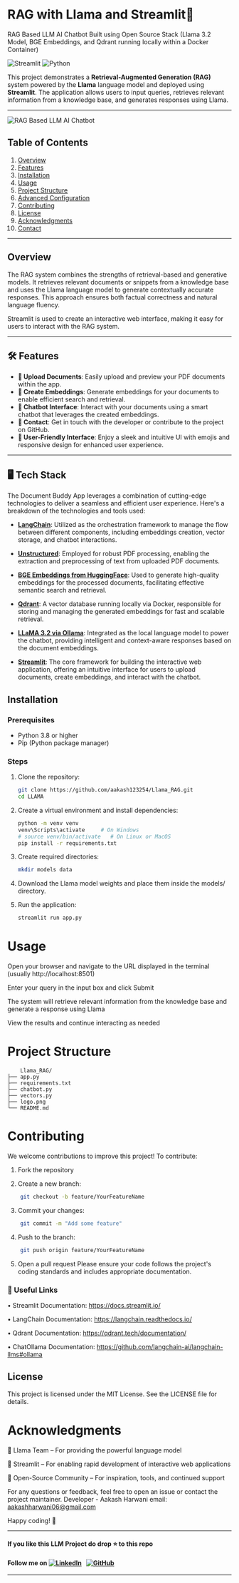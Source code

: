 # RAG with Llama and Streamlit🤖
RAG Based LLM AI Chatbot Built using Open Source Stack (Llama 3.2 Model, BGE Embeddings, and Qdrant running locally within a Docker Container)


![Streamlit](https://img.shields.io/badge/Streamlit-FF4B4B?style=for-the-badge&logo=streamlit&logoColor=white)
![Python](https://img.shields.io/badge/Python-3776AB?style=for-the-badge&logo=python&logoColor=white)

This project demonstrates a **Retrieval-Augmented Generation (RAG)** system powered by the **Llama** language model and deployed using **Streamlit**. The application allows users to input queries, retrieves relevant information from a knowledge base, and generates responses using Llama.

---

![RAG Based LLM AI Chatbot](sct.png)

## Table of Contents

1. [Overview](#overview)
2. [Features](#features)
3. [Installation](#installation)
4. [Usage](#usage)
5. [Project Structure](#project-structure)
6. [Advanced Configuration](#advanced-configuration)
7. [Contributing](#contributing)
8. [License](#license)
9. [Acknowledgments](#acknowledgments)
10. [Contact](#contact)

---

## Overview

The RAG system combines the strengths of retrieval-based and generative models. It retrieves relevant documents or snippets from a knowledge base and uses the Llama language model to generate contextually accurate responses. This approach ensures both factual correctness and natural language fluency.

Streamlit is used to create an interactive web interface, making it easy for users to interact with the RAG system.

---

## 🛠️ Features

- **📂 Upload Documents**: Easily upload and preview your PDF documents within the app.
- **🧠 Create Embeddings**: Generate embeddings for your documents to enable efficient search and retrieval.
- **🤖 Chatbot Interface**: Interact with your documents using a smart chatbot that leverages the created embeddings.
- **📧 Contact**: Get in touch with the developer or contribute to the project on GitHub.
- **🌟 User-Friendly Interface**: Enjoy a sleek and intuitive UI with emojis and responsive design for enhanced user experience.

---

## 🖥️ Tech Stack

The Document Buddy App leverages a combination of cutting-edge technologies to deliver a seamless and efficient user experience. Here's a breakdown of the technologies and tools used:

- **[LangChain](https://langchain.readthedocs.io/)**: Utilized as the orchestration framework to manage the flow between different components, including embeddings creation, vector storage, and chatbot interactions.
  
- **[Unstructured](https://github.com/Unstructured-IO/unstructured)**: Employed for robust PDF processing, enabling the extraction and preprocessing of text from uploaded PDF documents.
  
- **[BGE Embeddings from HuggingFace](https://huggingface.co/BAAI/bge-small-en)**: Used to generate high-quality embeddings for the processed documents, facilitating effective semantic search and retrieval.
  
- **[Qdrant](https://qdrant.tech/)**: A vector database running locally via Docker, responsible for storing and managing the generated embeddings for fast and scalable retrieval.
  
- **[LLaMA 3.2 via Ollama](https://ollama.com/)**: Integrated as the local language model to power the chatbot, providing intelligent and context-aware responses based on the document embeddings.
  
- **[Streamlit](https://streamlit.io/)**: The core framework for building the interactive web application, offering an intuitive interface for users to upload documents, create embeddings, and interact with the chatbot.


## Installation

### Prerequisites

- Python 3.8 or higher
- Pip (Python package manager)

### Steps

1. Clone the repository:
   ```bash
   git clone https://github.com/aakash123254/Llama_RAG.git
   cd LLAMA
   ```

2. Create a virtual environment and install dependencies:
    ```bash
    python -m venv venv
    venv\Scripts\activate     # On Windows
    # source venv/bin/activate   # On Linux or MacOS
    pip install -r requirements.txt
    ```
3. Create required directories:
    ```bash
    mkdir models data
    ```
4. Download the Llama model weights and place them inside the models/ directory.

5. Run the application:
    ```bash 
    streamlit run app.py
    ```

# Usage
Open your browser and navigate to the URL displayed in the terminal (usually http://localhost:8501)

Enter your query in the input box and click Submit

The system will retrieve relevant information from the knowledge base and generate a response using Llama

View the results and continue interacting as needed

# Project Structure
```
    Llama_RAG/
├── app.py                
├── requirements.txt
├── chatbot.py            
├── vectors.py            
├── logo.png
└── README.md 

```

# Contributing
We welcome contributions to improve this project! To contribute:

1. Fork the repository

2. Create a new branch:
```bash
    git checkout -b feature/YourFeatureName
```
3. Commit your changes:
```bash
    git commit -m "Add some feature"
```
4. Push to the branch:
```bash
    git push origin feature/YourFeatureName
```
5. Open a pull request
Please ensure your code follows the project's coding standards and includes appropriate documentation.

### 🔗 Useful Links

•	Streamlit Documentation: https://docs.streamlit.io/

•	LangChain Documentation: https://langchain.readthedocs.io/

•	Qdrant Documentation: https://qdrant.tech/documentation/

•	ChatOllama Documentation: https://github.com/langchain-ai/langchain-llms#ollama

## License
This project is licensed under the MIT License. See the LICENSE file for details.

# Acknowledgments
🦙 Llama Team – For providing the powerful language model

🌟 Streamlit – For enabling rapid development of interactive web applications

🤝 Open-Source Community – For inspiration, tools, and continued support

For any questions or feedback, feel free to open an issue or contact the project maintainer.
Developer - Aakash Harwani
email: aakashharwani06@gmail.com

Happy coding! 🚀

---

#### **If you like this LLM Project do drop ⭐ to this repo**
#### Follow me on [![LinkedIn](https://img.shields.io/badge/linkedin-%230077B5.svg?style=for-the-badge&logo=linkedin&logoColor=white)](https://www.linkedin.com/in/aakash-harwani-453932222?lipi=urn%3Ali%3Apage%3Ad_flagship3_profile_view_base_contact_details%3BvvPgYsNoSGm%2B2WzEDffhYA%3D%3D) &nbsp; [![GitHub](https://img.shields.io/badge/github-%23121011.svg?style=for-the-badge&logo=github&logoColor=white)](https://github.com/aakash123254)

---
